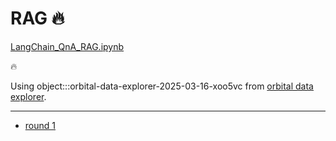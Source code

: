 # RAG 🔥

[LangChain_QnA_RAG.ipynb](../../../notebooks/LangChain_QnA_RAG.ipynb)

🔥 

Using object:::orbital-data-explorer-2025-03-16-xoo5vc from [orbital data explorer](../../script/repository/orbital_data_explorer/docs/README.md).

---

- [round 1](./round-1.md)
